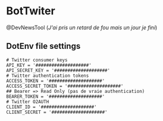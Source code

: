 # BotTwiter
@DevNewsTool (_J'ai pris un retard de fou mais un jour je fini_)

## DotEnv file settings
```dotenv
# Twitter consumer keys
API_KEY = '####################'
API_SECRET_KEY = '####################'
# Twitter authentication tokens
ACCESS_TOKEN = '####################'
ACCESS_SECRET_TOKEN = '####################'
## Bearer => Read Only (pas de vraie authentication)
BEARER_TOKEN = '####################'
# Twitter O2AUTH
CLIENT_ID = '####################'
CLIENT_SECRET = '####################'

```
